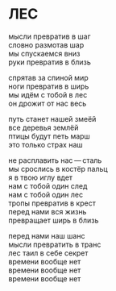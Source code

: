 # ЛЕС

<div>

мысли превратив в шаг\
словно размотав шар\
мы спускаемся вниз\
руки превратив в близь

спрятав за спиной мир\
ноги превратив в ширь\
мы идём с тобой в лес\
он дрожит от нас весь

путь станет нашей змеёй\
все деревья землёй\
птицы будут петь марш\
это только страх наш

не расплавить нас&thinsp;&mdash;&thinsp;сталь\
мы срослись в костёр пальц\
я в твою иглу вдет\
нам с тобой один след\
нам с тобой один лес\
тропы превратив в крест\
перед нами вся жизнь\
превращает ширь в близь

перед нами наш шанс\
мысли превратить в транс\
лес таил в себе секрет\
времени вообще нет\
времени вообще нет\
времени вообще нет

</div>
